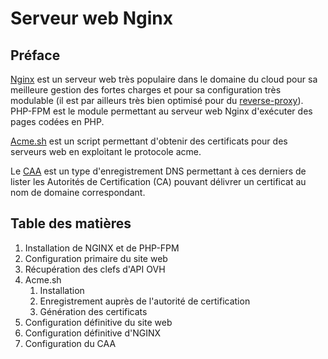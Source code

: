 # Serveur web Nginx
## Préface
[Nginx](https://fr.wikipedia.org/wiki/NGINX) est un serveur web très populaire dans le domaine du cloud pour sa meilleure
gestion des fortes charges et pour sa configuration très modulable (il est par
ailleurs très bien optimisé pour du [reverse-proxy](https://fr.wikipedia.org/wiki/Proxy_inverse)).  
PHP-FPM est le module permettant au serveur web Nginx d'exécuter des pages codées en PHP.

[Acme.sh](https://acme.sh) est un script permettant d'obtenir des certificats pour des serveurs web en exploitant le protocole acme.

Le [CAA](https://fr.wikipedia.org/wiki/DNS_Certification_Authority_Authorization) est un type d'enregistrement DNS
permettant à ces derniers de lister les Autorités de Certification (CA) pouvant délivrer un certificat au nom de domaine correspondant.
## Table des matières
1. Installation de NGINX et de PHP-FPM
2. Configuration primaire du site web
3. Récupération des clefs d'API OVH
4. Acme.sh
    1. Installation
    2. Enregistrement auprès de l'autorité de certification
    3. Génération des certificats
5. Configuration définitive du site web
6. Configuration définitive d'NGINX
7. Configuration du CAA